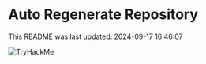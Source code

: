 # Auto Regenerate Repository

This README was last updated: 2024-09-17 16:46:07

 ![TryHackMe](https://tryhackme.com/badge/533634)